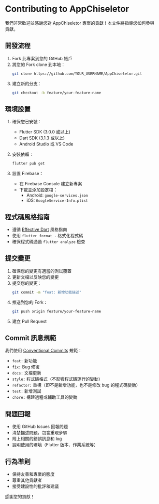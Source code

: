 # Contributing to AppChiseletor

我們非常歡迎並感謝您對 AppChiseletor 專案的貢獻！本文件將指導您如何參與貢獻。

## 開發流程

1. Fork 此專案到您的 GitHub 帳戶
2. 將您的 Fork clone 到本地：
   ```bash
   git clone https://github.com/YOUR_USERNAME/AppChiseletor.git
   ```
3. 建立新的分支：
   ```bash
   git checkout -b feature/your-feature-name
   ```

## 環境設置

1. 確保您已安裝：
   - Flutter SDK (3.0.0 或以上)
   - Dart SDK (3.1.3 或以上)
   - Android Studio 或 VS Code

2. 安裝依賴：
   ```bash
   flutter pub get
   ```

3. 設置 Firebase：
   - 在 Firebase Console 建立新專案
   - 下載並添加設定檔：
     - Android: `google-services.json`
     - iOS: `GoogleService-Info.plist`

## 程式碼風格指南

- 遵循 [Effective Dart](https://dart.dev/guides/language/effective-dart) 風格指南
- 使用 `flutter format .` 格式化程式碼
- 確保程式碼通過 `flutter analyze` 檢查

## 提交變更

1. 確保您的變更有適當的測試覆蓋
2. 更新文檔以反映您的變更
3. 提交您的變更：
   ```bash
   git commit -m "feat: 新增功能描述"
   ```
4. 推送到您的 Fork：
   ```bash
   git push origin feature/your-feature-name
   ```
5. 建立 Pull Request

## Commit 訊息規範

我們使用 [Conventional Commits](https://www.conventionalcommits.org/) 規範：

- `feat:` 新功能
- `fix:` Bug 修復
- `docs:` 文檔更新
- `style:` 程式碼格式（不影響程式碼運行的變動）
- `refactor:` 重構（即不是新增功能，也不是修改 bug 的程式碼變動）
- `test:` 新增測試
- `chore:` 構建過程或輔助工具的變動

## 問題回報

- 使用 GitHub Issues 回報問題
- 清楚描述問題，包含重現步驟
- 附上相關的錯誤訊息和 log
- 說明使用的環境（Flutter 版本、作業系統等）

## 行為準則

- 保持友善和專業的態度
- 尊重其他貢獻者
- 接受建設性的批評和建議

感謝您的貢獻！